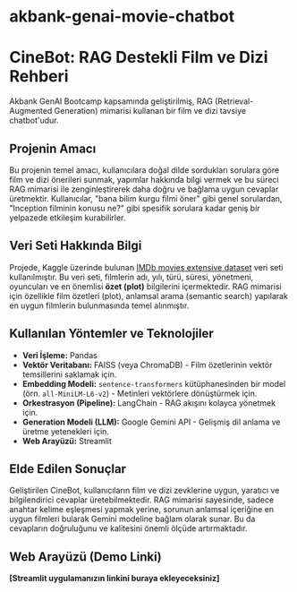 # akbank-genai-movie-chatbot
# CineBot: RAG Destekli Film ve Dizi Rehberi

Akbank GenAI Bootcamp kapsamında geliştirilmiş, RAG (Retrieval-Augmented Generation) mimarisi kullanan bir film ve dizi tavsiye chatbot'udur.

## Projenin Amacı
Bu projenin temel amacı, kullanıcılara doğal dilde sordukları sorulara göre film ve dizi önerileri sunmak, yapımlar hakkında bilgi vermek ve bu süreci RAG mimarisi ile zenginleştirerek daha doğru ve bağlama uygun cevaplar üretmektir. Kullanıcılar, "bana bilim kurgu filmi öner" gibi genel sorulardan, "Inception filminin konusu ne?" gibi spesifik sorulara kadar geniş bir yelpazede etkileşim kurabilirler.

## Veri Seti Hakkında Bilgi
Projede, Kaggle üzerinde bulunan [IMDb movies extensive dataset](https://www.kaggle.com/datasets/stefanoleone992/imdb-extensive-dataset) veri seti kullanılmıştır. Bu veri seti, filmlerin adı, yılı, türü, süresi, yönetmeni, oyuncuları ve en önemlisi **özet (plot)** bilgilerini içermektedir. RAG mimarisi için özellikle film özetleri (plot), anlamsal arama (semantic search) yapılarak en uygun filmlerin bulunmasında temel alınmıştır.

## Kullanılan Yöntemler ve Teknolojiler
- **Veri İşleme:** Pandas
- **Vektör Veritabanı:** FAISS (veya ChromaDB) - Film özetlerinin vektör temsillerini saklamak için.
- **Embedding Modeli:** `sentence-transformers` kütüphanesinden bir model (örn. `all-MiniLM-L6-v2`) - Metinleri vektörlere dönüştürmek için.
- **Orkestrasyon (Pipeline):** LangChain - RAG akışını kolayca yönetmek için.
- **Generation Modeli (LLM):** Google Gemini API - Gelişmiş dil anlama ve üretme yetenekleri için.
- **Web Arayüzü:** Streamlit

## Elde Edilen Sonuçlar
Geliştirilen CineBot, kullanıcıların film ve dizi zevklerine uygun, yaratıcı ve bilgilendirici cevaplar üretebilmektedir. RAG mimarisi sayesinde, sadece anahtar kelime eşleşmesi yapmak yerine, sorunun anlamsal içeriğine en uygun filmleri bularak Gemini modeline bağlam olarak sunar. Bu da cevapların doğruluğunu ve kalitesini önemli ölçüde artırmaktadır.

## Web Arayüzü (Demo Linki)
**[Streamlit uygulamanızın linkini buraya ekleyeceksiniz]**
